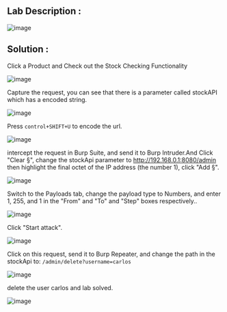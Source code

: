 ## Lab Description :

![image](https://github.com/ananthan05/Portswigger_labs/assets/140697378/579bf9da-b968-46c7-a3d5-a05779ceeb8f)

## Solution :

Click a Product and Check out the Stock Checking Functionality

![image](https://github.com/ananthan05/Portswigger_labs/assets/140697378/922960bd-1bc5-4d1a-ac32-5c308095edce)

Capture the request, you can see that there is a parameter called stockAPI which has a encoded string.

![image](https://github.com/ananthan05/Portswigger_labs/assets/140697378/d0fc700a-5558-4569-989f-073ebffd8362)

Press `control+SHIFT+U` to encode the url.

![image](https://github.com/ananthan05/Portswigger_labs/assets/140697378/abd1b69b-8c76-4117-a2f8-e8e821166b81)

intercept the request in Burp Suite, and send it to Burp Intruder.And Click "Clear §", change the stockApi parameter to http://192.168.0.1:8080/admin then highlight the final octet of the IP address (the number 1), click "Add §".

![image](https://github.com/ananthan05/Portswigger_labs/assets/140697378/4a2b06dd-e9d9-4ff3-901f-685272459167)

Switch to the Payloads tab, change the payload type to Numbers, and enter 1, 255, and 1 in the "From" and "To" and "Step" boxes respectively..

![image](https://github.com/ananthan05/Portswigger_labs/assets/140697378/5278081d-2d38-4bad-b572-6cf940c07a92)

Click "Start attack".

![image](https://github.com/ananthan05/Portswigger_labs/assets/140697378/bab760f6-076e-4cb3-88a7-6544da4fac60)

Click on this request, send it to Burp Repeater, and change the path in the stockApi to: `/admin/delete?username=carlos`

![image](https://github.com/ananthan05/Portswigger_labs/assets/140697378/790d7512-c600-4b67-8f06-d3de6e3f6a41)

delete the user carlos and lab solved.

![image](https://github.com/ananthan05/Portswigger_labs/assets/140697378/4f2bd72c-ff9f-46fd-9cbb-79c9eee13f5b)
